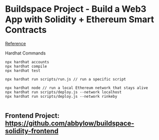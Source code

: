 # Buildspace Project - Build a Web3 App with Solidity + Ethereum Smart Contracts

[Reference](https://app.buildspace.so/projects/CO02cf0f1c-f996-4f50-9669-cf945ca3fb0b)


Hardhat Commands

```shell
npx hardhat accounts
npx hardhat compile
npx hardhat test

npx hardhat run scripts/run.js // run a specific script

npx hardhat node // run a local Ethereum network that stays alive
npx hardhat run scripts/deploy.js --network localhost
npx hardhat run scripts/deploy.js --network rinkeby


```

## Frontend Project: https://github.com/abbylow/buildspace-solidity-frontend
